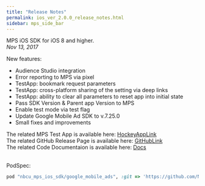 ```yaml
---
title: "Release Notes"
permalink: ios_ver_2.0.0_release_notes.html
sidebar: mps_side_bar
---
```


MPS iOS SDK for iOS 8 and higher. <br/>
*Nov 13, 2017* <br/>

New features:
* Audience Studio integration
* Error reporting to MPS via pixel
* TestApp: bookmark request parameters
* TestApp: cross-platform sharing of the setting via deep links
* TestApp: ability to clear all parameters to reset app into initial state
* Pass SDK Version & Parent app Version to MPS
* Enable test mode via test flag
* Update Google Mobile Ad SDK to v.7.25.0
* Small fixes and improvements

The related MPS Test App is available here:
[HockeyAppLink](https://rink.hockeyapp.net/manage/apps/463225/app_versions/171)
<br/> The related GitHub Release Page is available here: [GitHubLink](https://github.com/NBCUOTS/mobile_mps_sdk_ios_examples/releases/tag/release-2.0.0)
<br/>
The related Code Documentaion is available here: [Docs](https://fit-aleks.github.io/documentation/docs/iOS/Ver.2.0.0/Documentation/index.html)

<br/>PodSpec:
```ruby
pod "nbcu_mps_ios_sdk/google_mobile_ads", :git => 'https://github.com/NBCUOTS/mobile_mps_sdk_ios_examples.git', :tag => 'release-2.0.0'
```